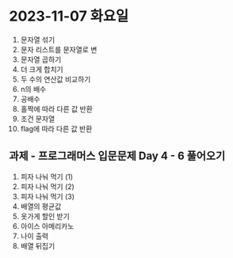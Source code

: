 # 2023-11-07 화요일

1. 문자열 섞기
2. 문자 리스트를 문자열로 변
3. 문자열 곱하기
4. 더 크게 합치기
5. 두 수의 연산값 비교하기
6. n의 배수
7. 공배수
8. 홀짝에 따라 다른 값 반환
9. 조건 문자열
10. flag에 따라 다른 값 반환

## 과제 - 프로그래머스 입문문제 Day 4 - 6 풀어오기

1. 피자 나눠 먹기 (1)
2. 피자 나눠 먹기 (2)
3. 피자 나눠 먹기 (3)
4. 배열의 평균값
5. 옷가게 할인 받기
6. 아이스 아메리카노
7. 나이 출력
8. 배열 뒤집기
